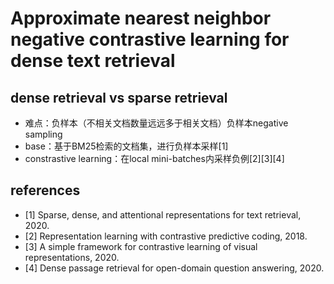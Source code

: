 
# Approximate nearest neighbor negative contrastive learning for dense text retrieval
## dense retrieval vs sparse retrieval
- 难点：负样本（不相关文档数量远远多于相关文档）负样本negative sampling
- base：基于BM25检索的文档集，进行负样本采样[1]
- constrastive learning：在local mini-batches内采样负例[2][3][4]

## references
- [1] Sparse, dense, and attentional representations for text retrieval, 2020.
- [2] Representation learning with contrastive predictive coding, 2018.
- [3] A simple framework for contrastive learning of visual representations, 2020.
- [4] Dense passage retrieval for open-domain question answering, 2020.
